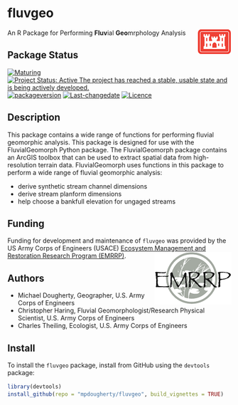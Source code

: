 <!-- rmarkdown v1 -->
<!-- README.md is generated from README.Rmd. Please edit that file -->

# fluvgeo
An R Package for Performing **Fluv**ial **Geo**mrphology Analysis <img src="man/figures/castle.png" align="right" />

## Package Status
[![Maturing](https://img.shields.io/badge/lifecycle-maturing-blue.svg)](https://www.tidyverse.org/lifecycle)
[![Project Status: Active The project has reached a stable, usable state and is being actively developed.](https://www.repostatus.org/badges/latest/active.svg)](https://www.repostatus.org/#active)
[![packageversion](https://img.shields.io/badge/Package%20version-0.1.17-orange.svg?style=flat-square)](commits/master)
[![Last-changedate](https://img.shields.io/badge/last%20change-2019--11--12-yellowgreen.svg)](/commits/master)
[![Licence](https://img.shields.io/badge/licence-CC0-blue.svg)](http://choosealicense.com/licenses/cc0-1.0/)

## Description
This package contains a wide range of functions for performing fluvial 
geomorphic analysis. This package is designed for use with the FluvialGeomorph 
Python package. The FluvialGeomorph package contains an ArcGIS toolbox that can 
be used to extract spatial data from high-resolution terrain data. 
FluvialGeomorph uses functions in this package to perform a wide range of 
fluvial geomorphic analysis:

* derive synthetic stream channel dimensions
* derive stream planform dimensions
* help choose a bankfull elevation for ungaged streams

## Funding
Funding for development and maintenance of `fluvgeo` was provided by the US Army 
Corps of Engineers (USACE) [Ecosystem Management and Restoration
Research Program (EMRRP)](https://emrrp.el.erdc.dren.mil). <img src="man/figures/EMRRP_logo_300.png" align="right" />

## Authors
* Michael Dougherty, Geographer, U.S. Army Corps of Engineers
* Christopher Haring, Fluvial Geomorphologist/Research Physical Scientist, U.S. Army Corps of Engineers
* Charles Theiling, Ecologist, U.S. Army Corps of Engineers

## Install
To install the `fluvgeo` package, install from GitHub using the `devtools` package:

```r
library(devtools)
install_github(repo = "mpdougherty/fluvgeo", build_vignettes = TRUE)
```
